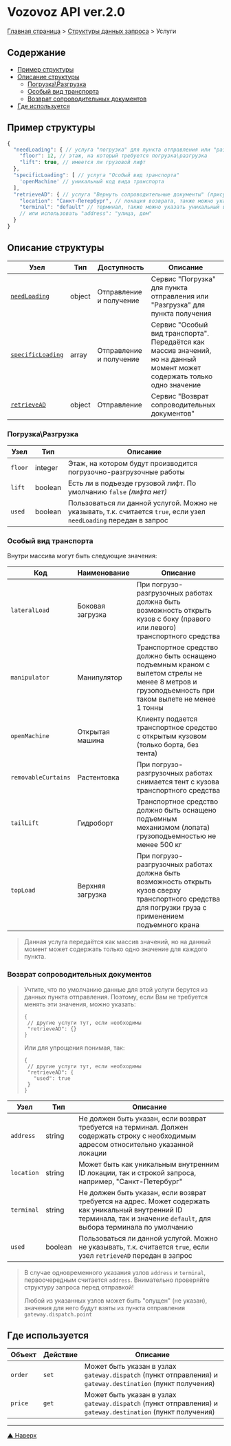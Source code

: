 # <a name="up"/>Vozovoz API ver.2.0

[Главная страница](/README.md) > [Структуры данных запроса](index.md) > Услуги

## Содержание

* [Пример структуры](#example)
* [Описание структуры](#description)
    * [Погрузка\Разгрузка](#needLoading)
    * [Особый вид транспорта](#specLoading)
    * [Возврат сопроводительных документов](#retrieveAD)
* [Где используется](#used)

## <a name="example"/>Пример структуры

```javascript
{
  "needLoading": { // услуга "погрузка" для пункта отправления или "разгрузка" для пункта получения
    "floor": 12, // этаж, на который требуется погрузка\разгрузка
    "lift": true, // имеется ли грузовой лифт
  },
  "specificLoading": [ // услуга "Особый вид транспорта"
    'openMachine' // уникальный код вида транспорта
  ],
  "retrieveAD": { // услуга "Вернуть сопроводительные документы" (присутствует только у пункта отправления)
    "location": "Санкт-Петербург", // локация возврата, также можно указать уникальный внутренний ID локации
    "terminal": "default" // терминал, также можно указать уникальный внутренний ID терминала
    // или использовать "address": "улица, дом"
  }
}
```

## <a name="description"/>Описание структуры

| Узел              | Тип       | Доступность   | Описание |
| ----              | ---       | -----------   | -------- |
| [`needLoading`](#needLoading) | object    | Отправление и получение | Сервис "Погрузка" для пункта отправления или "Разгрузка" для пункта получения |
| [`specificLoading`](#specLoading) | array     | Отправление и получение | Сервис "Особый вид транспорта". Передаётся как массив значений, но на данный момент может содержать только одно значение |
| [`retrieveAD`](#retrieveAD) | object    | Отправление   | Сервис "Возврат сопроводительных документов" |

### <a name="needLoading"/>Погрузка\Разгрузка

| Узел          | Тип           | Описание |
| ----          | ---           | -------- |
| `floor`       | integer       | Этаж, на котором будут производится погрузочно-разгрузочные работы |
| `lift`        | boolean       | Есть ли в подъезде грузовой лифт. По умолчанию `false` _(лифта нет)_ |
| `used`        | boolean       | Пользоваться ли данной услугой. Можно не указывать, т.к. считается `true`, если узел `needLoading` передан в запрос |

### <a name="specLoading"/>Особый вид транспорта

Внутри массива могут быть следующие значения:

| Код           | Наименование      | Описание |
| ---           | ------------      | -------- |
| `lateralLoad` | Боковая загрузка  | При погрузо-разгрузочных работах должна быть возможность открыть кузов с боку (правого или левого) транспортного средства |
| `manipulator` | Манипулятор       | Транспортное средство должно быть оснащено подъемным краном с вылетом стрелы не менее 8 метров и грузоподъемность при таком вылете не менее 1 тонны |
| `openMachine` | Открытая машина   | Клиенту подается транспортное средство с открытым кузовом (только борта, без тента) |
| `removableCurtains` | Растентовка | При погрузо-разгрузочных работах снимается тент с кузова транспортного средства |
| `tailLift`    | Гидроборт         | Транспортное средство должно быть оснащено подъемным механизмом (лопата) грузоподъемностью не менее 500 кг |
| `topLoad`     | Верхняя загрузка  | При погрузо-разгрузочных работах должна быть возможность открыть кузов сверху транспортного средства для погрузки груза с применением подъемного крана |

> Данная услуга передаётся как массив значений, но на данный момент может содержать только одно значение для каждого пункта.

### <a name="retrieveAD"/>Возврат сопроводительных документов

>Учтите, что по умолчанию данные для этой услуги берутся из данных пункта отправления. Поэтому, если Вам не требуется менять эти значения, можно указать:
>```
>{
>  // другие услуги тут, если необходимы
>  "retrieveAD": {}
>}
>```
>Или для упрощения понимая, так:
>```
>{
>  // другие услуги тут, если необходимы
>  "retrieveAD": {
>    "used": true
>  }
>}

| Узел          | Тип           | Описание |
| ----          | ---           | -------- |
| `address`     | string        | Не должен быть указан, если возврат требуется на терминал. Должен содержать строку с необходимым адресом относительно указанной локации |
| `location`    | string        | Может быть как уникальным внутренним ID локации, так и строкой запроса, например, "Санкт-Петербург" |
| `terminal`    | string        | Не должен быть указан, если возврат требуется на адрес. Может содержать как уникальный внутренний ID терминала, так и значение `default`, для выбора терминала по умолчанию |
| `used`        | boolean       | Пользоваться ли данной услугой. Можно не указывать, т.к. считается `true`, если узел `retrieveAD` передан в запрос |

> В случае одновременного указания узлов `address` и `terminal`, первоочередным считается `address`. Внимательно проверяйте структуру запроса перед отправкой!
>
> Любой из указанных узлов может быть "опущен" (не указан), значения для него будут взяты из пункта отправления `gateway.dispatch.point`


## <a name="used"/>Где используется

| Объект        | Действие      | Описание |
| ------        | --------      | -------- |
| `order`       | `set`         | Может быть указан в узлах `gateway.dispatch` (пункт отправления) и `gateway.destination` (пункт получения) |
| `price`       | `get`         | Может быть указан в узлах `gateway.dispatch` (пункт отправления) и `gateway.destination` (пункт получения) |

***
[▲ Наверх](#up)
